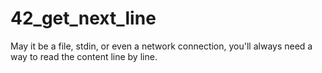 # 42_get_next_line

May it be a file, stdin, or even a network connection, you'll always need a way to read the content line by line.
